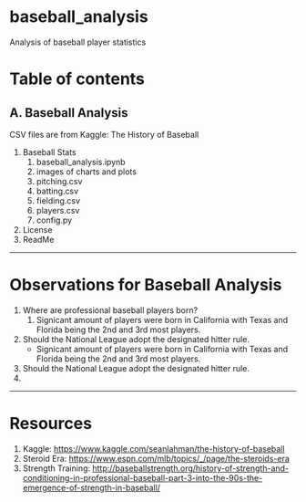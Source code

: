 # baseball_analysis
Analysis of baseball player statistics


# Table of contents

## A. Baseball Analysis
CSV files are from Kaggle: The History of Baseball

1. Baseball Stats
    1. baseball_analysis.ipynb
    2. images of charts and plots
    3. pitching.csv
    4. batting.csv
    5. fielding.csv
    6. players.csv
    7. config.py
2. License
3. ReadMe

-----------

# Observations for Baseball Analysis

1. Where are professional baseball players born?
    1. Signicant amount of players were born in California with Texas and Florida being the 2nd and 3rd most players.
2. Should the National League adopt the designated hitter rule.
    - Signicant amount of players were born in California with Texas and Florida being the 2nd and 3rd most players.
3. Should the National League adopt the designated hitter rule.
5. 

-----------

# Resources

1. Kaggle: https://www.kaggle.com/seanlahman/the-history-of-baseball
2. Steroid Era: https://www.espn.com/mlb/topics/_/page/the-steroids-era
3. Strength Training: http://baseballstrength.org/history-of-strength-and-conditioning-in-professional-baseball-part-3-into-the-90s-the-emergence-of-strength-in-baseball/ 
